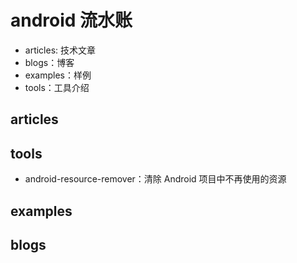 # android 流水账
- articles: 技术文章
- blogs：博客
- examples：样例
- tools：工具介绍


## articles

## tools

- android-resource-remover：清除 Android 项目中不再使用的资源


## examples


## blogs

